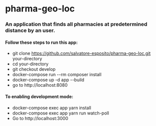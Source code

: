 # pharma-geo-loc
### An application that finds all pharmacies at predetermined distance by an user.

#### Follow these steps to run this app:
* git clone https://github.com/salvatore-esposito/pharma-geo-loc.git your-directory
* cd your-directory
* git checkout develop
* docker-compose run --rm composer install
* docker-compose up -d app --build
* go to http://localhost:8080

#### To enabling development mode:
* docker-compose exec app yarn install
* docker-compose exec app yarn run watch-poll
* Go to http://localhost:3000
